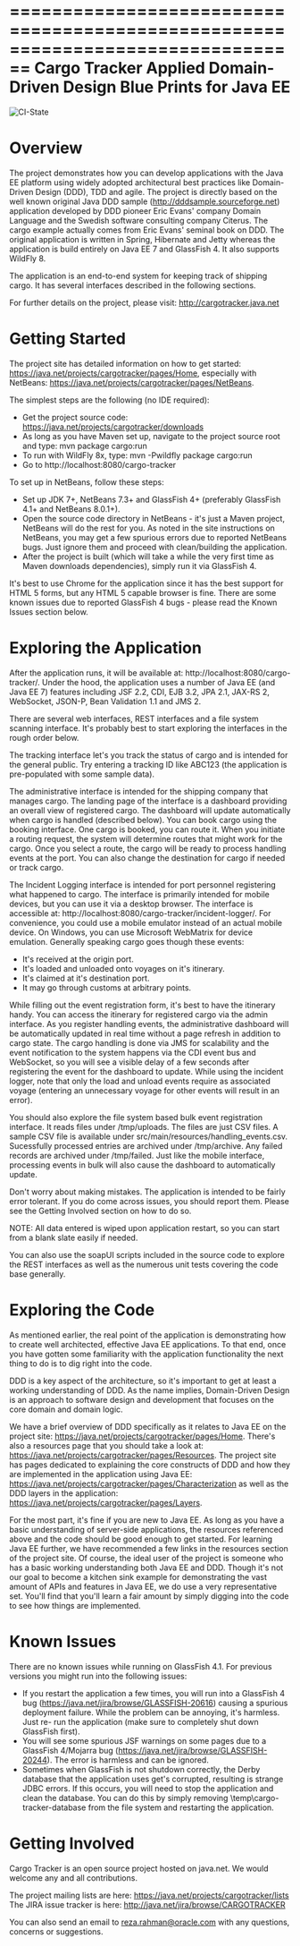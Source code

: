 ================================================================================
                              Cargo Tracker
            Applied Domain-Driven Design Blue Prints for Java EE
================================================================================

![CI-State](https://travis-ci.org/J3E/cargo-tracker.svg?branch=master)

Overview
========
The project demonstrates how you can develop applications with the Java EE
platform using widely adopted architectural best practices like Domain-Driven
Design (DDD), TDD and agile. The project is directly based on the well known
original Java DDD sample (http://dddsample.sourceforge.net) application
developed by DDD pioneer Eric Evans' company Domain Language and the Swedish
software consulting company Citerus. The cargo example actually comes from
Eric Evans' seminal book on DDD. The original application is written in Spring,
Hibernate and Jetty whereas the application is build entirely on Java EE 7 and
GlassFish 4.  It also supports WildFly 8.

The application is an end-to-end system for keeping track of shipping cargo. It
has several interfaces described in the following sections.

For further details on the project, please visit:
http://cargotracker.java.net

Getting Started
===============
The project site has detailed information on how to get started:
https://java.net/projects/cargotracker/pages/Home, especially with NetBeans:
https://java.net/projects/cargotracker/pages/NetBeans.

The simplest steps are the following (no IDE required):

* Get the project source code: https://java.net/projects/cargotracker/downloads
* As long as you have Maven set up, navigate to the project source root and
  type: mvn package cargo:run
* To run with WildFly 8x, type: mvn -Pwildfly package cargo:run
* Go to http://localhost:8080/cargo-tracker

To set up in NetBeans, follow these steps:

* Set up JDK 7+, NetBeans 7.3+ and GlassFish 4+
  (preferably GlassFish 4.1+ and NetBeans 8.0.1+).
* Open the source code directory in NetBeans - it's just a Maven project,
  NetBeans will do the rest for you. As noted in the site instructions on
  NetBeans, you may get a few spurious errors due to reported NetBeans bugs.
  Just ignore them and proceed with clean/building the application.
* After the project is built (which will take a while the very first time as
  Maven downloads dependencies), simply run it via GlassFish 4.

It's best to use Chrome for the application since it has the best support for
HTML 5 forms, but any HTML 5 capable browser is fine. There are some known
issues due to reported GlassFish 4 bugs - please read the Known Issues section
below.

Exploring the Application
=========================
After the application runs, it will be available at:
http://localhost:8080/cargo-tracker/. Under the hood, the application uses a
number of Java EE (and Java EE 7) features including JSF 2.2, CDI, EJB 3.2,
JPA 2.1, JAX-RS 2, WebSocket, JSON-P, Bean Validation 1.1 and JMS 2.

There are several web interfaces, REST interfaces and a file system scanning
interface. It's probably best to start exploring the interfaces in the rough
order below.

The tracking interface let's you track the status of cargo and is
intended for the general public. Try entering a tracking ID like ABC123 (the
application is pre-populated with some sample data).

The administrative interface is intended for the shipping company that manages
cargo. The landing page of the interface is a dashboard providing an overall
view of registered cargo. The dashboard will update automatically when cargo
is handled (described below). You can book cargo using the booking interface.
One cargo is booked, you can route it. When you initiate a routing request,
the system will determine routes that might work for the cargo. Once you select
a route, the cargo will be ready to process handling events at the port. You can
also change the destination for cargo if needed or track cargo.

The Incident Logging interface is intended for port personnel registering what
happened to cargo. The interface is primarily intended for mobile devices, but
you can use it via a desktop browser. The interface is accessible at:
http://localhost:8080/cargo-tracker/incident-logger/. For convenience, you
could use a mobile emulator instead of an actual mobile device. On Windows,
you can use Microsoft WebMatrix for device emulation. Generally speaking cargo
goes though these events:

* It's received at the origin port.
* It's loaded and unloaded onto voyages on it's itinerary.
* It's claimed at it's destination port.
* It may go through customs at arbitrary points.

While filling out the event registration form, it's best to have the itinerary
handy. You can access the itinerary for registered cargo via the admin interface.
As you register handling events, the administrative dashboard will be
automatically updated in real time without a page refresh in addition to cargo
state. The cargo handling is done via JMS for scalability and the event
notification to the system happens via the CDI event bus and WebSocket, so you
will see a visible delay of a few seconds after registering the event for the
dashboard to update. While using the incident logger, note that only the load
and unload events require as associated voyage (entering an unnecessary voyage
for other events will result in an  error).

You should also explore the file system based bulk event registration interface.
It reads files under /tmp/uploads. The files are just CSV files. A sample CSV
file is available under src/main/resources/handling_events.csv. Sucessfully
processed entries are archived under /tmp/archive. Any failed records are
archived under /tmp/failed. Just like the mobile interface, processing events
in bulk will also cause the dashboard to automatically update.

Don't worry about making mistakes. The application is intended to be fairly
error tolerant. If you do come across issues, you should report them. Please
see the Getting Involved section on how to do so.

NOTE: All data entered is wiped upon application restart, so you can start from
a blank slate easily if needed.

You can also use the soapUI scripts included in the source code to explore the
REST interfaces as well as the numerous unit tests covering the code base
generally.

Exploring the Code
==================
As mentioned earlier, the real point of the application is demonstrating how to
create well architected, effective Java EE applications. To that end, once you
have gotten some familiarity with the application functionality the next thing
to do is to dig right into the code.

DDD is a key aspect of the architecture, so it's important to get at least a
working understanding of DDD. As the name implies, Domain-Driven Design is an
approach to software design and development that focuses on the core domain and
domain logic.

We have a brief overview of DDD specifically as it relates to Java EE on the
project site: https://java.net/projects/cargotracker/pages/Home. There's also a
resources page that you should take a look at:
https://java.net/projects/cargotracker/pages/Resources. The project site has
pages dedicated to explaining the core constructs of DDD and how they are
implemented in the application using Java EE:
https://java.net/projects/cargotracker/pages/Characterization as well as the DDD
layers in the application: https://java.net/projects/cargotracker/pages/Layers.

For the most part, it's fine if you are new to Java EE. As long as you have a
basic understanding of server-side applications, the resources referenced above
and the code should be good enough to get started. For learning Java EE further,
we have recommended a few links in the resources section of the project site. Of
course, the ideal user of the project is someone who has a basic working
understanding both Java EE and DDD. Though it's not our goal to become a kitchen
sink example for demonstrating the vast amount of APIs and features in Java EE,
we do use a very representative set. You'll find that you'll learn a fair amount
by simply digging into the code to see how things are implemented.

Known Issues
============
There are no known issues while running on GlassFish 4.1. For previous versions
you might run into the following issues:

* If you restart the application a few times, you will run into a GlassFish 4
  bug (https://java.net/jira/browse/GLASSFISH-20616) causing a spurious
  deployment failure. While the problem can be annoying, it's harmless. Just re-
  run the application (make sure to completely shut down GlassFish first).
* You will see some spurious JSF warnings on some pages due to a GlassFish
  4/Mojarra bug (https://java.net/jira/browse/GLASSFISH-20244). The error is
  harmless and can be ignored.
* Sometimes when GlassFish is not shutdown correctly, the Derby database that
  the application uses get's corrupted, resulting is strange JDBC errors. If
  this occurs, you will need to stop the application and clean the database. You
  can do this by simply removing \temp\cargo-tracker-database from the file
  system and restarting the application.

Getting Involved
================
Cargo Tracker is an open source project hosted on java.net. We would welcome any
and all contributions.

The project mailing lists are here: https://java.net/projects/cargotracker/lists
The JIRA issue tracker is here: http://java.net/jira/browse/CARGOTRACKER

You can also send an email to reza.rahman@oracle.com with any questions,
concerns or suggestions.

